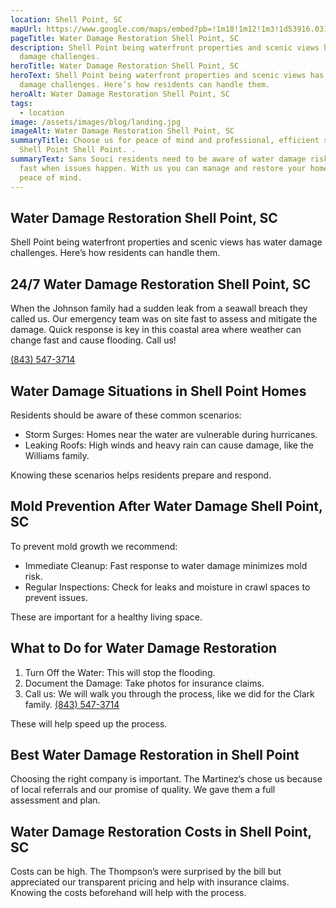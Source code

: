 ```yaml
---
location: Shell Point, SC
mapUrl: https://www.google.com/maps/embed?pb=!1m18!1m12!1m3!1d53916.031119223444!2d-80.79033113539319!3d32.37219927246344!2m3!1f0!2f0!3f0!3m2!1i1024!2i768!4f13.1!3m3!1m2!1s0x88fc0b3359d0d2df%3A0x3e4f97ca46d8d2de!2sShell%20Point%2C%20SC%2C%20USA!5e0!3m2!1sen!2sph!4v1728739415594!5m2!1sen!2sph
pageTitle: Water Damage Restoration Shell Point, SC
description: Shell Point being waterfront properties and scenic views has water
  damage challenges.
heroTitle: Water Damage Restoration Shell Point, SC
heroText: Shell Point being waterfront properties and scenic views has water
  damage challenges. Here’s how residents can handle them.
heroAlt: Water Damage Restoration Shell Point, SC
tags:
  - location
image: /assets/images/blog/landing.jpg
imageAlt: Water Damage Restoration Shell Point, SC
summaryTitle: Choose us for peace of mind and professional, efficient service in
  Shell Point Shell Point. .
summaryText: Sans Souci residents need to be aware of water damage risks and act
  fast when issues happen. With us you can manage and restore your home with
  peace of mind.
---
```

## Water Damage Restoration Shell Point, SC

Shell Point being waterfront properties and scenic views has water damage challenges. Here’s how residents can handle them.

## 24/7 Water Damage Restoration Shell Point, SC

When the Johnson family had a sudden leak from a seawall breach they called us. Our emergency team was on site fast to assess and mitigate the damage. Quick response is key in this coastal area where weather can change fast and cause flooding. Call us! 

[(843) 547-3714](tel:8435473714)

## Water Damage Situations in Shell Point Homes

Residents should be aware of these common scenarios:

* Storm Surges: Homes near the water are vulnerable during hurricanes.
* Leaking Roofs: High winds and heavy rain can cause damage, like the Williams family.

Knowing these scenarios helps residents prepare and respond.

## Mold Prevention After Water Damage Shell Point, SC

To prevent mold growth we recommend:

* Immediate Cleanup: Fast response to water damage minimizes mold risk.
* Regular Inspections: Check for leaks and moisture in crawl spaces to prevent issues.

These are important for a healthy living space.

## What to Do for Water Damage Restoration

1. Turn Off the Water: This will stop the flooding.
2. Document the Damage: Take photos for insurance claims.
3. Call us: We will walk you through the process, like we did for the Clark family. [(843) 547-3714](tel:8435473714)

These will help speed up the process.

## Best Water Damage Restoration in Shell Point

Choosing the right company is important. The Martinez’s chose us because of local referrals and our promise of quality. We gave them a full assessment and plan.

## Water Damage Restoration Costs in Shell Point, SC

Costs can be high. The Thompson’s were surprised by the bill but appreciated our transparent pricing and help with insurance claims. Knowing the costs beforehand will help with the process.

